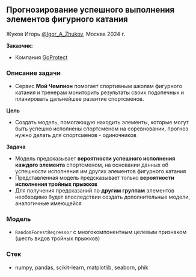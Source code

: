 ## Прогнозирование успешного выполнения элементов фигурного катания

Жуков Игорь
[@Igor_A_Zhukov](https://t.me/Igor_A_Zhukov/), Москва 2024 г.

**Заказчик:**

 - Компания [GoProtect](https://www.goprotect.ru/)

### Описание задачи
- Сервис  **Мой Чемпион** помогает спортивным школам фигурного катания и тренерам мониторить результаты своих подопечных и планировать дальнейшее развитие спортсменов.

**Цель**
- Создать модель, помогающую находить элементы, которые могут быть успешно исполнены спортсменом на соревновании, прогноз нужно делать для спортсменов - одиночников

**Задача**
- Модель предсказывает **вероятности успешного исполнения каждого элемента** спортсменом, на основании данных об успешности исполнения им других элементов фигурного катания
- Представленная модель предсказывает только **вероятности исполнения тройных прыжков**
- Для получения предсказаний по **другим группам** элементов необходимо будет впоследствии создать дополнительные модели, аналогичные имеющейся

### Модель
- `RandomForestRegressor` с многокомпонентным целевым признаком (шесть видов тройных прыжков)

### Стек
- numpy, pandas, scikit-learn, matplotlib, seaborn, phik
